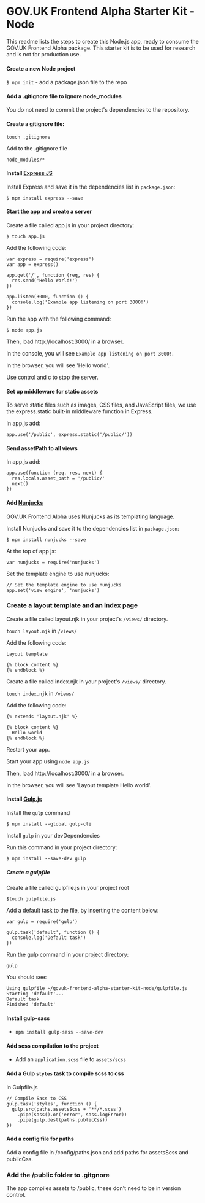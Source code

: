 # GOV.UK Frontend Alpha Starter Kit - Node

This readme lists the steps to create this Node.js app, ready to consume the GOV.UK Frontend Alpha package.
This starter kit is to be used for research and is not for production use.

#### Create a new Node project

`$ npm init` - add a package.json file to the repo

#### Add a .gitignore file to ignore node_modules

You do not need to commit the project's dependencies to the repository.

#### Create a gitignore file:

`touch .gitignore`

Add to the .gitignore file

`node_modules/*`

#### Install [Express JS](http://expressjs.com/en/starter/installing.html)

Install Express and save it in the dependencies list in `package.json`:

`$ npm install express --save`

#### Start the app and create a server

Create a file called app.js in your project directory:

`$ touch app.js`

Add the following code:

```
var express = require('express')
var app = express()

app.get('/', function (req, res) {
  res.send('Hello World!')
})

app.listen(3000, function () {
  console.log('Example app listening on port 3000!')
})
```

Run the app with the following command:

`$ node app.js`

Then, load http://localhost:3000/ in a browser.

In the console, you will see `Example app listening on port 3000!`.

In the browser, you will see 'Hello world'.

Use control and c to stop the server.

#### Set up middleware for static assets

To serve static files such as images, CSS files, and JavaScript
files, we use the express.static built-in middleware function in Express.

In app.js add:

```
app.use('/public', express.static('/public/'))
```

#### Send assetPath to all views

In app.js add:

```
app.use(function (req, res, next) {
  res.locals.asset_path = '/public/'
  next()
})
```

#### Add [Nunjucks](https://www.npmjs.com/package/nunjucks)

GOV.UK Frontend Alpha uses Nunjucks as its templating language.

Install Nunjucks and save it to the dependencies list in `package.json`:

`$ npm install nunjucks --save`

At the top of app js:

`var nunjucks = require('nunjucks')`

Set the template engine to use nunjucks:

```
// Set the template engine to use nunjucks
app.set('view engine', 'nunjucks')
```

### Create a layout template and an index page

Create a file called layout.njk in your project's `/views/` directory.

`touch layout.njk` in `/views/`

Add the following code:

```
Layout template

{% block content %}
{% endblock %}
```

Create a file called index.njk in your project's `/views/` directory.

`touch index.njk` in `/views/`

Add the following code:

```
{% extends 'layout.njk' %}

{% block content %}
  Hello world
{% endblock %}
```

Restart your app.

Start your app using `node app.js`

Then, load http://localhost:3000/ in a browser.

In the browser, you will see 'Layout template Hello world'.

#### Install [Gulp.js](https://github.com/gulpjs/gulp/blob/master/docs/getting-started.md)

Install the `gulp` command

`$ npm install --global gulp-cli`

Install `gulp` in your devDependencies

Run this command in your project directory:

`$ npm install --save-dev gulp`

##### Create a gulpfile

Create a file called gulpfile.js in your project root

`$touch gulpfile.js`

Add a default task to the file, by inserting the content below:

```
var gulp = require('gulp')

gulp.task('default', function () {
  console.log('Default task')
})
```

Run the gulp command in your project directory:

`gulp`

You should see:

```
Using gulpfile ~/govuk-frontend-alpha-starter-kit-node/gulpfile.js
Starting 'default'...
Default task
Finished 'default'
```

#### Install gulp-sass

* `npm install gulp-sass --save-dev`

#### Add scss compilation to the project

* Add an `application.scss` file to `assets/scss`

#### Add a Gulp `styles` task to compile scss to css

In Gulpfile.js

```
// Compile Sass to CSS
gulp.task('styles', function () {
  gulp.src(paths.assetsScss + '**/*.scss')
    .pipe(sass().on('error', sass.logError))
    .pipe(gulp.dest(paths.publicCss))
})
```

#### Add a config file for paths

Add a config file in /config/paths.json and add paths for assetsScss and publicCss.

### Add the /public folder to .gitgnore

The app compiles assets to /public, these don't need to be in version control.




